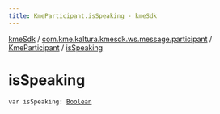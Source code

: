 ```yaml
---
title: KmeParticipant.isSpeaking - kmeSdk
---
```


[kmeSdk](../../index.html) / [com.kme.kaltura.kmesdk.ws.message.participant](../index.html) / [KmeParticipant](index.html) / [isSpeaking](./is-speaking.html)

# isSpeaking

`var isSpeaking: `[`Boolean`](https://kotlinlang.org/api/latest/jvm/stdlib/kotlin/-boolean/index.html)